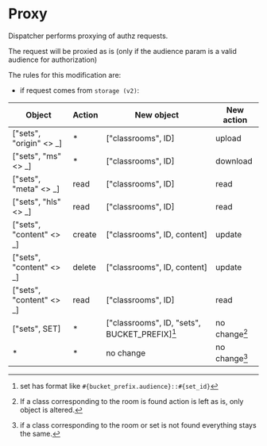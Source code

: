 # Proxy

Dispatcher performs proxying of authz requests.

The request will be proxied as is (only if the audience param is a valid audience for authorization)

The rules for this modification are:

* if request comes from `storage (v2)`:

Object                          | Action      | New object                                      | New action
------------------------------- | ----------- | ----------------------------------------------- | ------------
["sets", "origin" <> _]         | *           | ["classrooms", ID]                              | upload
["sets", "ms" <> _]             | *           | ["classrooms", ID]                              | download
["sets", "meta" <> _]           | read        | ["classrooms", ID]                              | read
["sets", "hls" <> _]            | read        | ["classrooms", ID]                              | read
["sets", "content" <> _]        | create      | ["classrooms", ID, content]                     | update
["sets", "content" <> _]        | delete      | ["classrooms", ID, content]                     | update
["sets", "content" <> _]        | read        | ["classrooms", ID]                              | read
["sets", SET]                   | *           | ["classrooms", ID, "sets", BUCKET_PREFIX][^4]   | no change[^2]
\*                              | *           | no change                                       | no change[^3]

[^2]: If a class corresponding to the room is found action is left as is, only object is altered.

[^3]: if a class corresponding to the room or set is not found everything stays the same.

[^4]: set has format like `#{bucket_prefix.audience}::#{set_id}`

